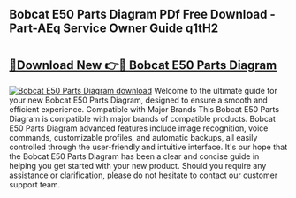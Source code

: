 ## Bobcat E50 Parts Diagram PDf Free Download - Part-AEq Service Owner Guide q1tH2

# <h2><a href="http://dftosfs.blite.top/?on=Bobcat+E50+Parts+Diagram">🔗Download New 👉🔴 Bobcat E50 Parts Diagram</a></h2>

[![Bobcat E50 Parts Diagram download](https://i.imgur.com/lujVjoI.png)](http://dftosfs.blite.top/?on=Bobcat+E50+Parts+Diagram)
Welcome to the ultimate guide for your new Bobcat E50 Parts Diagram, designed to ensure a smooth and efficient experience. Compatible with Major Brands This Bobcat E50 Parts Diagram is compatible with major brands of compatible products. Bobcat E50 Parts Diagram advanced features include image recognition, voice commands, customizable profiles, and automatic backups, all easily controlled through the user-friendly and intuitive interface. It's our hope that the Bobcat E50 Parts Diagram has been a clear and concise guide in helping you get started with your new product. Should you require any assistance or clarification, please do not hesitate to contact our customer support team.
